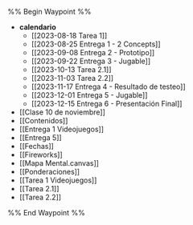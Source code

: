 %% Begin Waypoint %%
- **calendario**
	- [[2023-08-18 Tarea 1]]
	- [[2023-08-25 Entrega 1 - 2 Concepts]]
	- [[2023-09-08 Entrega 2 - Prototipo]]
	- [[2023-09-22 Entrega 3 - Jugable]]
	- [[2023-10-13 Tarea 2.1]]
	- [[2023-11-03 Tarea 2.2]]
	- [[2023-11-17 Entrega 4 - Resultado de testeo]]
	- [[2023-12-01 Entrega 5 - Jugable]]
	- [[2023-12-15 Entrega 6 - Presentación Final]]
- [[Clase 10 de noviembre]]
- [[Contenidos]]
- [[Entrega 1 Videojuegos]]
- [[Entrega 5]]
- [[Fechas]]
- [[Fireworks]]
- [[Mapa Mental.canvas]]
- [[Ponderaciones]]
- [[Tarea 1 Videojuegos]]
- [[Tarea 2.1]]
- [[Tarea 2.2]]

%% End Waypoint %%